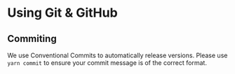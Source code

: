 # Using Git & GitHub

## Commiting

We use Conventional Commits to automatically release versions. Please use `yarn commit` to ensure your commit message is of the correct format.
